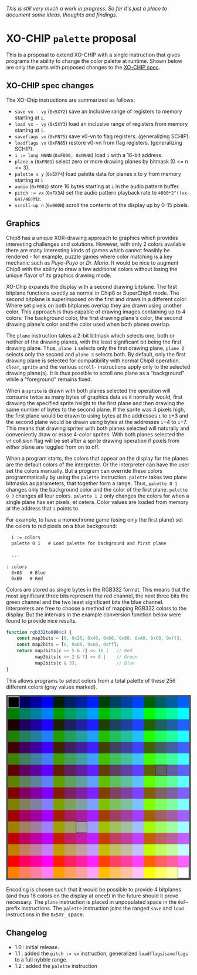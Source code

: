 _This is still very much a work in progress. So far it's just a place to
document some ideas, thoughts and findings._

# XO-CHIP `palette` proposal

This is a proposal to extend XO-CHIP with a single instruction that gives programs the ability to change the color palette at runtime. Shown below are only the parts with proposed changes to the [XO-CHIP spec](https://github.com/JohnEarnest/Octo/blob/gh-pages/docs/XO-ChipSpecification.md).

## XO-CHIP spec changes

The XO-Chip instructions are summarized as follows:

- `save vx - vy` (`0x5XY2`) save an inclusive range of registers to memory starting at `i`.
- `load vx - vy` (`0x5XY3`) load an inclusive range of registers from memory starting at `i`.
- `saveflags vx` (`0xFN75`) save v0-vn to flag registers. (generalizing SCHIP).
- `loadflags vx` (`0xFN85`) restore v0-vn from flag registers. (generalizing SCHIP).
- `i := long NNNN` (`0xF000, 0xNNNN`) load `i` with a 16-bit address.
- `plane n` (`0xFN01`) select zero or more drawing planes by bitmask (0 <= n <= 3).
- `palette x y` (`0x5XY4`) load palette data for planes x to y from memory starting at `i`
- `audio` (`0xF002`) store 16 bytes starting at `i` in the audio pattern buffer.
- `pitch := vx` (`0xFX3A`) set the audio pattern playback rate to `4000*2^((vx-64)/48)`Hz.
- `scroll-up n` (`0x00DN`) scroll the contents of the display up by 0-15 pixels.


Graphics
--------
Chip8 has a unique XOR-drawing approach to graphics which provides interesting challenges and solutions. However, with only 2 colors available there are many interesting kinds of games which cannot feasibly be rendered - for example, puzzle games where color matching is a key mechanic such as _Puyo-Puyo_ or _Dr. Mario_. It would be nice to augment Chip8 with the ability to draw a few additional colors without losing the unique flavor of its graphics drawing mode.

XO-Chip expands the display with a second drawing bitplane. The first bitplane functions exactly as normal in Chip8 or SuperChip8 mode. The second bitplane is superimposed on the first and draws in a different color. Where set pixels on both bitplanes overlap they are drawn using another color. This approach is thus capable of drawing images containing up to 4 colors: The background color, the first drawing plane's color, the second drawing plane's color and the color used when both planes overlap.

The `plane` instruction takes a 2-bit bitmask which selects one, both or neither of the drawing planes, with the least significant bit being the first drawing plane. Thus, `plane 1` selects only the first drawing plane, `plane 2` selects only the second and `plane 3` selects both. By default, only the first drawing plane is selected for compatibility with normal Chip8 operation. `clear`, `sprite` and the various `scroll-` instructions apply only to the selected drawing plane(s). It is thus possible to scroll one plane as a "background" while a "foreground" remains fixed.

When a `sprite` is drawn with both planes selected the operation will consume twice as many bytes of graphics data as it normally would, first drawing the specified sprite height to the first plane and then drawing the same number of bytes to the second plane. If the sprite was 4 pixels high, the first plane would be drawn to using bytes at the addresses `i` to `i`+3 and the second plane would be drawn using bytes at the addresses `i`+4 to `i`+7. This means that drawing sprites with both planes selected will naturally and conveniently draw or erase 4-color sprites. With both planes selected the `vf` collision flag will be set after a sprite drawing operation if pixels from _either_ plane are toggled from on to off.

When a program starts, the colors that appear on the display for the planes are the default colors of the interpreter. Or the interpreter can have the user set the colors manually. But a program can override these colors programmatically by using the `palette` instruction. `palette` takes two plane bitmasks as parameters, that together form a range. Thus, `palette 0 1` changes only the background color and the color of the first plane. `palette 0 3` changes all four colors. `palette 1 2` only changes the colors for when a single plane has set pixels, et cetera. Color values are loaded from memory at the address that `i` points to.

For example, to have a monochrome game (using only the first plane) set the colors to red pixels on a blue background:

      i := colors
      palette 0 1   # Load palette for background and first plane

      ...

    : colors
      0x03   # Blue
      0xE0   # Red

Colors are stored as single bytes in the RGB332 format. This means that the most significant three bits represent the red channel, the next three bits the green channel and the two least significant bits the blue channel. Interpreters are free to choose a method of mapping RGB332 colors to the display. But the intervals in the example conversion function below were found to provide nice results.

```javascript
function rgb332to888(c) {
    const map3bits = [0, 0x20, 0x40, 0x60, 0x80, 0xA0, 0xC0, 0xff];
    const map2bits = [0, 0x60, 0xA0, 0xff];
    return map3bits[c >> 5 & 7] << 16 |   // Red
           map3bits[c >> 2 & 7] << 8 |    // Green
           map2bits[c & 3];               // Blue
}
```

This allows programs to select colors from a total palette of these 256 different colors (gray values marked).

![The 256 colors that `palette` can choose from](./xo-chip-palette-proposal.png)


Encoding is chosen such that it would be possible to provide 4 bitplanes (and thus 16 colors on the display at once!) in the future should it prove necessary. The `plane` instruction is placed in unpopulated space in the `0xF`-prefix instructions. The `palette` instruction joins the ranged `save` and `load` instructions in the `0x5XY_` space.

Changelog
---------
- 1.0 : initial release.
- 1.1 : added the `pitch := vx` instruction, generalized `loadflags`/`saveflags` to a full nybble range.
- 1.2 : added the `palette` instruction
